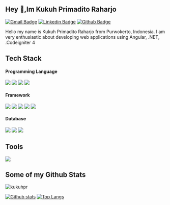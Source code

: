 ## Hey 👋,Im Kukuh Primadito Raharjo
[![Gmail Badge](https://img.shields.io/badge/-kukuhprimaditor@gmail.com-c14438?style=flat&logo=Gmail&logoColor=white&link=mailto:kukuhprimaditor@gmail.com)](mailto:kukuhprimaditor@gmail.com) 
[![Linkedin Badge](https://img.shields.io/badge/-kukuhpr-0072b1?style=flat&logo=Linkedin&logoColor=white&link=https://www.linkedin.com/in/kukuh-primadito-raharjo)](https://www.linkedin.com/in/kukuh-primadito-raharjo) [![Github Badge](https://img.shields.io/badge/-kukuhpr-grey?style=flat&logo=github&logoColor=white&link=https://github.com/kukuhpr/)](https://www.github.com/kukuhpr/) 
<p align='left'>Hello my name is Kukuh Primadito Raharjo from Purwokerto, Indonesia. I am very enthusiastic about developing web applications using Angular, .NET, .Codeigniter 4</p>



## Tech Stack
#### Programming Language
![](https://img.shields.io/badge/JavaScript-%23F7DF1E?style=plastic&logo=javascript&labelColor=grey)
![](https://img.shields.io/badge/TypeScript-%233178C6?style=plastic&logo=typescript&labelColor=grey
)
![](https://img.shields.io/badge/PHP-%23777BB4?style=plastic&logo=php&labelColor=grey)
![](https://img.shields.io/badge/C%2B%2B-%2300599C?style=for-the-badge&logo=c%2B%2B&labelColor=grey)

#### Framework
![](https://img.shields.io/badge/Angular-%230F0F11?style=plastic&logo=angular&labelColor=grey
)
![](https://img.shields.io/badge/React-%2361DAFB?style=plastic&logo=react&labelColor=grey
)
![](https://img.shields.io/badge/Codeigniter-%23EF4223?style=fplastic&logo=codeigniter&labelColor=grey)
![](https://img.shields.io/badge/.NET-%23512BD4?style=plastic&logo=.net&labelColor=grey)
![](https://img.shields.io/badge/Spring%20Boot-%236DB33F?style=plasticlogo=spring%20boot&labelColor=grey)

#### Database
![](https://img.shields.io/badge/MySQL-%234479A1?style=plastic&logo=mysql&labelColor=grey)
![](https://img.shields.io/badge/SQLite-%23003B57?style=plastic&logo=sqlite&labelColor=grey)
![](https://img.shields.io/badge/Firebase-%23DD2C00?style=plastic&logo=firebase&labelColor=grey)



## Tools
![](https://img.shields.io/badge/VSCode-%232F80ED?style=plastic&logo=vscodium&labelColor=grey)

## Some of my Github Stats
<p align=left> <img src=https://komarev.com/ghpvc/?username=kukuhpr alt=kukuhpr /> </p>

[![Github stats](https://github-readme-stats.vercel.app/api?username=kukuhpr&show_icons=true&include_all_commits=true)](https://github.com/kukuhpr/github-readme-stats)
[![Top Langs](https://github-readme-stats.vercel.app/api/top-langs/?username=kukuhpr&layout=compact)](https://github.com/kukuhpr/github-readme-stats)
